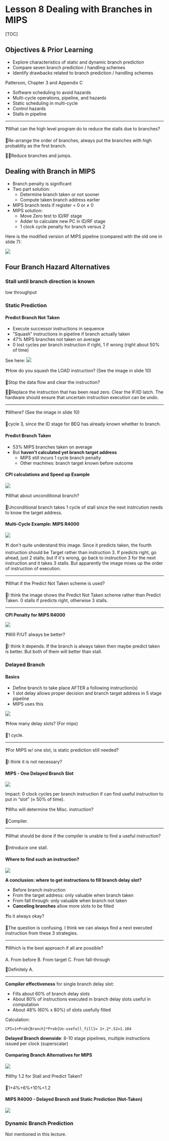 # Lesson 8 Dealing with Branches in MIPS

[TOC]

## Objectives &  Prior Learning
* Explore characteristics of static and dynamic branch prediction
* Compare seven branch prediction / handling schemes
* Identify drawbacks related to branch prediction / handling schemes

Patterson, Chapter 3 and Appendix C 
* Software scheduling to avoid hazards
* Multi-cycle operations, pipeline, and hazards
* Static scheduling in multi-cycle
* Control hazards
* Stalls in pipeline

---

❓What can the high level program do to reduce the stalls due to branches?

🤔Re-arrange the order of branches, always put the branches with high probablity as the first branch.

👨‍🏫Reduce branches and jumps.

## Dealing with Branch in MIPS

* Branch penalty is significant
* Two part solution:
  * Determine branch taken or not sooner
  * Compute taken branch address earlier 
* MIPS branch tests if register = 0 or ≠ 0
* MIPS solution:
  * Move Zero test to ID/RF stage
  * Adder to calculate new PC in ID/RF stage
  * 1 clock cycle penalty for branch versus 2

Here is the modified version of MIPS pipeline (compared with the old one in slide 7):

![](image/2020-09-25-modified-mips-pipeline.jpg)


## Four Branch Hazard Alternatives

### Stall until branch direction is known 

low throughput

### Static Prediction

#### Predict Branch Not Taken

* Execute successor instructions in sequence
* “Squash” instructions in pipeline if branch actually taken
* 47% MIPS branches not taken on average
* 0 lost cycles per branch instruction if right, 1 if wrong (right about 50% of time)

See here:
![](image/2020-09-25-predict-not-taken.jpg)


❓How do you squash the LOAD instruction? (See the image in slide 10)

🤔Stop the data flow and clear the instruction?

👨‍🏫Replace the instruction that has been read zero. Clear the IF/ID latch. The hardware should ensure that uncertain instruction execution can be undo.

---

❓Where? (See the image in slide 10)

🤔cycle 3, since the ID stage for BEQ has already known whether to branch.



#### Predict Branch Taken

* 53% MIPS branches taken on average
* But **haven’t calculated yet branch target address**
  * MIPS still incurs 1 cycle branch penalty
  * Other machines: branch target known before outcome

#### CPI calculations and Speed up Example

![](image/2020-09-25-cpi-calculation-branch-strategy.jpg)


❓What about unconditional branch?

🤔Unconditional branch takes 1 cycle of stall since the next instrcution needs to know the target address.

#### Multi-Cycle Example: MIPS R4000

![](image/2020-09-25-mips-r4000-predict-taken.jpg)

❓I don't quite understand this image. Since it predicts taken, the fourth instruction should be Target rather than instruction 3. If predicts right, go ahead, just 2 stalls; but if it's wrong, go back to instruction 3 for the next instruction and it takes 3 stalls. But apparently the image mixes up the order of instruction of execution. 

---

❓What if the Predict Not Taken scheme is used?

🤔I think the image shows the Predict Not Taken scheme rather than Predict Taken. 0 stalls if predicts right, otherwise 3 stalls. 

---

**CPI Penalty for MIPS R4000**

![](image/2020-09-25-cpi-penalty-mips-r4000.jpg)

❓Will P/UT always be better?

🤔I think it depends. If the branch is always taken then maybe predict taken is better. But both of them will better than stall.

### Delayed Branch

#### Basics

* Define branch to take place AFTER a following instruction(s)
* 1 slot delay allows proper decision and branch target address in 5 stage pipeline
* MIPS uses this

![](image/2020-09-25-delayed-branch.jpg)

❓How many delay slots? (For mips)

🤔1 cycle.

---

❓For MIPS w/ one slot, is static prediction still needed?

🤔I think it is not necessary?

#### MIPS - One Delayed Branch Slot

![](image/2020-09-25-mips-one-delayed-branch-slot.jpg)

Impact: 0 clock cycles per branch instruction if can find useful instruction to put in “slot” (≈ 50% of time).

❓Who will determine the Misc. instruction?

🤔Compiler.

---

❓What should be done if the compiler is unable to find a useful instruction?

🤔Introduce one stall.

#### Where to find such an instruction?

![](image/2020-09-25-scheduling-the-branch-delay-slot.jpg)

**A conclusion: where to get instructions to fill branch delay slot?**
* Before branch instruction
* From the target address: only valuable when branch taken
* From fall through: only valuable when branch not taken
* **Canceling branches** allow more slots to be filled

❓Is it always okay?

🤔The question is confusing. I think we can always find a next executed instruction from these 3 strategies.

---

❓Which is the best approach if all are possible?

A. From before
B. From target
C. From fall-through

🤔Definitely A.

---

**Compiler effectiveness** for single branch delay slot:
* Fills about 60% of branch delay slots
* About 80% of instructions executed in branch delay slots useful in computation
* About 48% (60% x 80%) of slots usefully filled

Calculation:

```
CPI=1+Prob{Branch}*Prob{Un-usefull_fill}= 1+.2*.52=1.104
```

**Delayed Branch downside**: 8-10 stage pipelines, multiple instructions issued per clock (superscalar)


#### Comparing Branch Alternatives for MIPS

![](image/2020-09-25-branch-cpi-calculation.jpg)

❓Why 1.2 for Stall and Predict Taken?

🤔1+4%+6%+10%=1.2

#### MIPS R4000 - Delayed Branch and Static Prediction (Not-Taken)

![](image/2020-09-25-delayed-branch-mips-r4000.jpg)

### Dynamic Branch Prediction

Not mentioned in this lecture.
